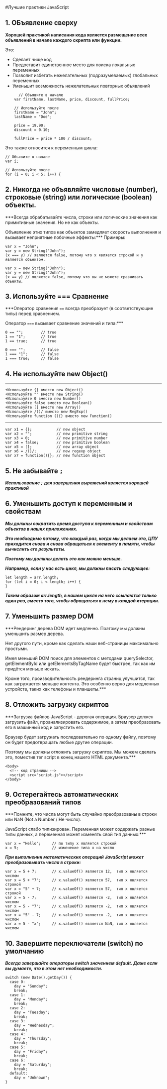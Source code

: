#Лучшие практики JavaScript

## 1. ОБъявление сверху

**Хорошей практикой написания кода является размещение всех объявлений в начале каждого скрипта или функции.**

Это:

  +  Сделает чище код
  +  Предоставит единственное место для поиска локальных переменных
  +  Позволит избегать нежелательных (подразумеваемых) глобальных переменных
  +  Уменьшит возможность нежелательных повторных объявлений

```
      // Объявите в начале
    var firstName, lastName, price, discount, fullPrice;

    // Используйте после
    firstName = "John";
    lastName = "Doe";

    price = 19.90;
    discount = 0.10;

    fullPrice = price * 100 / discount;
```
Это также относится к переменным цикла:
```
// Объявите в начале
var i;

// Используйте после
for (i = 0; i < 5; i++) {
```

## 2. Никогда не объявляйте числовые (number), строковые (string) или логические (boolean) объекты.
***Всегда обрабатывайте числа, строки или логические значения как примитивные значения. Но не как объекты.

Объявление этих типов как объектов замедляет скорость выполнения и вызывает неприятные побочные эффекты:***
Примеры:
```
var x = "John";
var y = new String("John");
(x === y) // является false, потому что x является строкой и y является объектом.
```
```
var x = new String("John");
var y = new String("John");
(x == y) // является false, потому что вы не можете сравнивать объекты.
```
## 3. Используйте === Сравнение
***Оператор сравнения `==` всегда преобразует (в соответствующие типы) перед сравнением.

Оператор `===` вызывает сравнение значений и типа:***

```
0 == "";        // true
1 == "1";       // true
1 == true;      // true

0 === "";       // false
1 === "1";      // false
1 === true;     // false
```
## 4. Не используйте new Object()
***

    +Используйте {} вместо new Object()
    +Используйте "" вместо new String()
    +Используйте 0 вместо new Number()
    +Используйте false вместо new Boolean()
    +Используйте [] вместо new Array()
    +Используйте /()/ вместо new RegExp()
    +Используйте function (){} вместо new Function()
***
```
var x1 = {};           // new object
var x2 = "";           // new primitive string
var x3 = 0;            // new primitive number
var x4 = false;        // new primitive boolean
var x5 = [];           // new array object
var x6 = /()/;         // new regexp object
var x7 = function(){}; // new function object
```
## 5. Не забывайте `;`
***Использование `;` для завершения выражений является хорошей практикой***
## 6. Уменьшить доступ к переменным и свойствам
***Мы должны сократить время доступа к переменным и свойствам объектов в наших приложениях.***

***Это необходимо потому, что каждый раз, когда мы делаем это, ЦПУ приходится снова и снова обращаться к элементу в памяти, чтобы вычислить его результаты.***

***Поэтому мы должны делать это как можно меньше.***

***Например, если у нас есть цикл, мы должны писать следующее:***
```
let length = arr.length;
for (let i = 0; i < length; i++) {
}
```
***Таким образом arr.length, в нашем цикле на него ссылаются только один раз, вместо того, чтобы обращаться к нему в каждой итерации.***
## 7. Уменьшить размер DOM
***Рендеринг дерева DOM идет медленно. Поэтому мы должны уменьшить размер дерева.

Нет другого пути, кроме как сделать наши веб-страницы максимально простыми.

Имея меньший DOM поиск для элементов с методами querySelector, getElementById или getElementsByTagName будет быстрее, так как им придётся меньше искать.

Кроме того, производительность рендеринга страниц улучшится, так как загружается меньше контента. Это особенно верно для медленных устройств, таких как телефоны и планшеты.***
## 8. Отложить загрузку скриптов
***Загрузка файлов JavaScript - дорогая операция. Браузер должен загрузить файл, проанализировать содержимое, а затем преобразовать его в машинный код и запустить его.

Браузер будет загружать последовательно по одному файлу, поэтому он будет предотвращать любые другие операции.

Поэтому мы должны отложить загрузку скриптов. Мы можем сделать это, поместив тег script в конец нашего HTML документа.***
```
<body>
  <!-- код страницы -->
  <script src="script.js"></script>
</body>
```
## 9. Остерегайтесь автоматических преобразований типов
***Помните, что числа могут быть случайно преобразованы в строки или NaN (Not a Number / Не число).

JavaScript слабо типизирован. Переменная может содержать разные типы данных, а переменная может изменять свой тип данных:***
```
var x = "Hello";     // по типу x является строкой
x = 5;               // изменение типа x на число
```
***При выполнении математических операций JavaScript может преобразовывать числа в строки:***
```
var x = 5 + 7;       // x.valueOf() является 12,  тип x является числом
var x = 5 + "7";     // x.valueOf() является 57,  тип x является строкой
var x = "5" + 7;     // x.valueOf() является 57,  тип x является строкой
var x = 5 - 7;       // x.valueOf() является -2,  тип x является числом
var x = 5 - "7";     // x.valueOf() является -2,  тип x является числом
var x = "5" - 7;     // x.valueOf() является -2,  тип x является числом
var x = 5 - "x";     // x.valueOf() является NaN, тип x является числом
```
## 10. Завершите переключатели (switch) по умолчанию
***Всегда завершайте операторы switch значением default. Даже если вы думаете, что в этом нет необходимости.***
```
switch (new Date().getDay()) {
  case 0:
    day = "Sunday";
    break;
  case 1:
    day = "Monday";
    break;
  case 2:
    day = "Tuesday";
    break;
  case 3:
    day = "Wednesday";
    break;
  case 4:
    day = "Thursday";
    break;
  case 5:
    day = "Friday";
    break;
  case 6:
    day = "Saturday";
    break;
  default:
    day = "Unknown";
}
```
